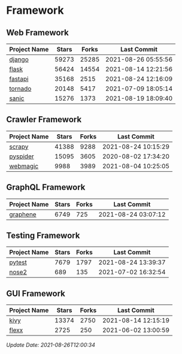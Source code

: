 # Framework

## Web Framework
| Project Name | Stars | Forks | Last Commit |
| ------------ | ----- | ----- | ----------- |
| [django](https://github.com/django/django) | 59273 | 25285 | 2021-08-26 05:55:56 |
| [flask](https://github.com/pallets/flask) | 56424 | 14554 | 2021-08-14 12:21:56 |
| [fastapi](https://github.com/tiangolo/fastapi) | 35168 | 2515 | 2021-08-24 12:16:09 |
| [tornado](https://github.com/tornadoweb/tornado) | 20148 | 5417 | 2021-07-09 18:05:14 |
| [sanic](https://github.com/sanic-org/sanic) | 15276 | 1373 | 2021-08-19 18:09:40 |

## Crawler Framework
| Project Name | Stars | Forks | Last Commit |
| ------------ | ----- | ----- | ----------- |
| [scrapy](https://github.com/scrapy/scrapy) | 41388 | 9288 | 2021-08-24 10:15:29 |
| [pyspider](https://github.com/binux/pyspider) | 15095 | 3605 | 2020-08-02 17:34:20 |
| [webmagic](https://github.com/code4craft/webmagic) | 9988 | 3989 | 2021-08-04 10:25:05 |

## GraphQL Framework
| Project Name | Stars | Forks | Last Commit |
| ------------ | ----- | ----- | ----------- |
| [graphene](https://github.com/graphql-python/graphene) | 6749 | 725 | 2021-08-24 03:07:12 |

## Testing Framework
| Project Name | Stars | Forks | Last Commit |
| ------------ | ----- | ----- | ----------- |
| [pytest](https://github.com/pytest-dev/pytest) | 7679 | 1797 | 2021-08-24 13:39:37 |
| [nose2](https://github.com/nose-devs/nose2) | 689 | 135 | 2021-07-02 16:32:54 |

## GUI Framework
| Project Name | Stars | Forks | Last Commit |
| ------------ | ----- | ----- | ----------- |
| [kivy](https://github.com/kivy/kivy) | 13374 | 2750 | 2021-08-14 12:15:19 |
| [flexx](https://github.com/flexxui/flexx) | 2725 | 250 | 2021-06-02 13:00:59 |

*Update Date: 2021-08-26T12:00:34*
